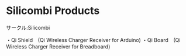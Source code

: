 # Silicombi Products
サークル:Silicombi

・Qi Shield　(Qi Wireless Charger Receiver for Arduino)
・Qi Board　(Qi Wireless Charger Receiver for Breadboard)